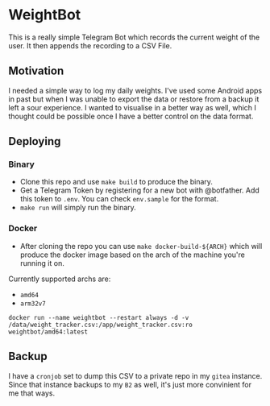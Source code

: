 # WeightBot

This is a really simple Telegram Bot which records the current weight of the user. It then appends the recording to a CSV File.

## Motivation

I needed a simple way to log my daily weights. I've used some Android apps in past but when I was unable to export the data or restore from a backup it left a sour experience.
I wanted to visualise in a better way as well, which I thought could be possible once I have a better control on the data format.

## Deploying

### Binary

- Clone this repo and use `make build` to produce the binary.
- Get a Telegram Token by registering for a new bot with @botfather. Add this token to `.env`. You can check `env.sample` for the format.
- `make run` will simply run the binary.

### Docker

- After cloning the repo you can use `make docker-build-${ARCH}` which will produce the docker image based on the arch of the machine you're running it on.

Currently supported archs are:
- `amd64`
- `arm32v7`

```
docker run --name weightbot --restart always -d -v /data/weight_tracker.csv:/app/weight_tracker.csv:ro weightbot/amd64:latest
```

## Backup

I have a `cronjob` set to dump this CSV to a private repo in my `gitea` instance. Since that instance backups to my `B2` as well, it's just more convinient for me that ways.
